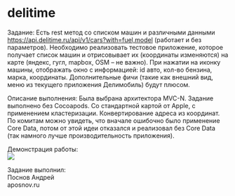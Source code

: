 # delitime
Задание:
Есть rest метод со списком машин и различными данными
https://api.delitime.ru/api/v1/cars?with=fuel,model (работает и без параметров).
Необходимо реализовать тестовое приложение, которое получает список машин и отрисовывает их (координаты изменяются) на карте (яндекс, гугл, mapbox, OSM – не важно). При нажатии на иконку машины, отображать окно с информацией: id авто, кол-во бензина, марка, координаты.
Дополнительные фичи (такие как внешний вид, меню из текущего приложения Делимобиль) будут плюсом.

Описание выполнения:
Была выбрана архитектора MVC-N. Задание выполнено без Cocoapods. Со стандартной картой от Apple, с применением кластеризации. Конвертирование адреса из координат. По комитам можно увидеть, что вначале ошибочно было применение Core Data, потом от этой идеи отказался и реализовал без Core Data (так намного лучше производительность приложения).

Демонстрация работы:<br/>
<img src="https://media.giphy.com/media/Sr894teDRA5XbS8pZr/giphy.gif" />


Задание выполнил:
<br/>
Поснов Андрей <br/>
aposnov.ru

